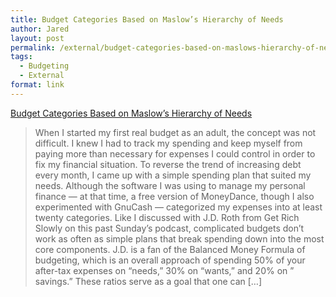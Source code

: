 ```yaml
---
title: Budget Categories Based on Maslow’s Hierarchy of Needs
author: Jared
layout: post
permalink: /external/budget-categories-based-on-maslows-hierarchy-of-needs/
tags:
  - Budgeting
  - External
format: link
---
```

[Budget Categories Based on Maslow’s Hierarchy of Needs][1] 

<div class="link_description">
  <blockquote class="link_og_blockquote">
    When I started my first real budget as an adult, the concept was not difficult. I knew I had to track my spending and keep myself from paying more than necessary for expenses I could control in order to fix my financial situation. To reverse the trend of increasing debt every month, I came up with a simple spending plan that suited my needs. Although the software I was using to manage my personal finance &#8212; at that time, a free version of MoneyDance, though I also experimented with GnuCash &#8212; categorized my expenses into at least twenty categories. Like I discussed with J.D. Roth from Get Rich Slowly on this past Sunday&#8217;s podcast, complicated budgets don&#8217;t work as often as simple plans that break spending down into the most core components. J.D. is a fan of the Balanced Money Formula of budgeting, which is an overall approach of spending 50% of your after-tax expenses on &#8220;needs,&#8221; 30% on &#8220;wants,&#8221; and 20% on &#8221; savings.&#8221; These ratios serve as a goal that one can [&#8230;]</p>
  </blockquote>
</div>

 [1]: http://www.consumerismcommentary.com/budget-categories-maslows-hierarchy-needs/
